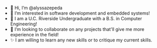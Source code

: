 - 👋 Hi, I’m @alyssazepeda
- 👀 I’m interested in software development and embedded systems! 
- 🌱 I am a U.C. Riverside Undergraduate with a B.S. in Computer Engineering!
- 💞️ I’m looking to collaborate on any projects that'll give me more experience in the field! 
- ✨ I am willing to learn any new skills or to critique my current skills.
<!---
alyssazepeda/alyssazepeda is a ✨ special ✨ repository because its `README.md` (this file) appears on your GitHub profile.
You can click the Preview link to take a look at your changes.
--->
